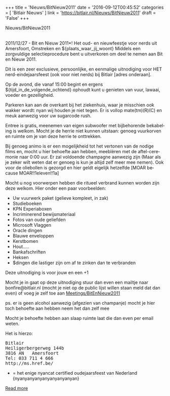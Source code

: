 +++
title = 'Nieuws/BitNieuw2011'
date = '2016-09-12T00:45:52'
categories = [ 
 'Bitlair Nieuws' 
] 
link = 'https://bitlair.nl/Nieuws/BitNieuw2011'
draft = 'False'
+++

<div class="mw-content-ltr mw-parser-output" dir="ltr" lang="en"><p><a class="mw-selflink selflink">Nieuws/BitNieuw2011</a>
</p></div><div class="mw-content-ltr mw-parser-output" dir="ltr" lang="en"><p><br />
2011/12/27 - Bit en Nieuw 2011*! Het oud- en nieuwfeestje voor nerds uit Amersfoort, Omstreken en ${plaats_waar_jij_woont}
Middels een zorgvuldige selectieprocedure bent u uitverkoren om deel te nemen aan Bit en Nieuw 2011.
</p><p>Dit is een zeer exclusieve, persoonlijke, en eenmalige uitnodiging voor HET nerd-eindejaarsfeest (ook voor niet nerds) bij Bitlair [adres onderaan].
</p><p>Op de avond, die vanaf 15:00 begint en ergens ${tijd_in_de_volgende_ochtend} ophoudt kunt u genieten van vuur, lawaai, voeder en gezelligheid.
</p><p>Parkeren kan aan de overkant bij het ziekenhuis, waar je misschien ook wakker wordt: nyan wij houden je niet tegen. Er is vollop mate(tm)(R)(C) en meuk aanwezig voor uw sugarcode rush.
</p><p>Entree is gratis, meenemen van eigen subwoofer met bijbehorende bekabeling is welkom. Mocht je de herrie niet kunnen uitstaan: genoeg vuurkorven en ruimte om je van deze herrie te onttrekken.
</p><p>Bij genoeg animo is er een mogelijkheid tot het vertonen van de nodige films en, mocht u hier behoefte aan hebben, meeblèren met de aftel-ceremonie naar 0:00 uur. Er zal voldoende champagne aanwezig zijn (Maar als je zeker wilt weten dat er genoeg is kun je altijd zelf meer mee nemen). Ook voor de oliebollen is gezorgd en hier geldt eigelijk hetzelfde [MOAR because MOAR!!1eleven!!1a]
</p><p>Mocht u nog voorwerpen hebben die ritueel verbrand kunnen worden zijn deze welkom. Hier onder een paar voorbeelden:
</p>
<ul><li>Uw vuurwerk paket (gelieve kompleet, in zak)</li>
<li>Studieboeken</li>
<li>KPN Experiaboxen</li>
<li>Incriminerend bewijsmateriaal</li>
<li>Fotos van oude geliefden</li>
<li>Microsoft Vlaggen</li>
<li>Oracle dingen</li>
<li>Blauwe enveloppen</li>
<li>Kerstbomen</li>
<li>Hout…..</li>
<li>Bankafschriften</li>
<li>Heksen</li>
<li>$dingen die lastiger zijn om af te zinken dan te verbranden</li></ul>
<p>Deze uitnodiging is voor jouw en een +1
</p><p>Mocht je in gaat op deze uitnodiging stuur dan even een mailtje naar bonfire@bitlair.nl (mocht je niet op de public lijst willen staan meld dat dan even)
of voeg je zelf toe aan <a class="mw-redirect" href="https://bitlair.nl/Meetings/BitEnNieuw2011" title="Meetings/BitEnNieuw2011">Meetings/BitEnNieuw2011</a>
</p><p>ps. er is geen alcohol aanwezig (afgezien van champanje) mocht je hier toch behoefte aan hebben neem het dan zelf mee
</p><p>Mocht je behoefte hebben aan slaap ruimte laat die dan even per email weten.
</p><p>Het is hierzo:
</p>
<pre>Bitlair
Heiligerbergerweg 144b
3816 AN   Amersfoort
Tel: 033 711 4 666
http://ms.href.be/
</pre>
<ul><li>= het enige nyancat certified oudejaarsfeest van Nederland {nyanyanyanyanyanyanyanyan}</li></ul></div>

[Read more](https://bitlair.nl/Nieuws/BitNieuw2011)